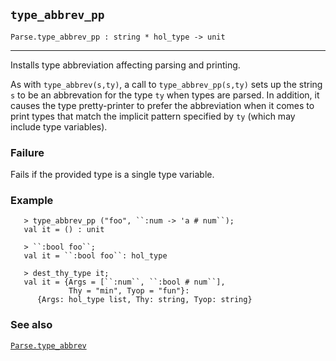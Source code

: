 ## `type_abbrev_pp`

``` hol4
Parse.type_abbrev_pp : string * hol_type -> unit
```

------------------------------------------------------------------------

Installs type abbreviation affecting parsing and printing.

As with `type_abbrev(s,ty)`, a call to `type_abbrev_pp(s,ty)` sets up
the string `s` to be an abbrevation for the type `ty` when types are
parsed. In addition, it causes the type pretty-printer to prefer the
abbreviation when it comes to print types that match the implicit
pattern specified by `ty` (which may include type variables).

### Failure

Fails if the provided type is a single type variable.

### Example

``` hol4
   > type_abbrev_pp ("foo", ``:num -> 'a # num``);
   val it = () : unit

   > ``:bool foo``;
   val it = ``:bool foo``: hol_type

   > dest_thy_type it;
   val it = {Args = [``:num``, ``:bool # num``],
             Thy = "min", Tyop = "fun"}:
      {Args: hol_type list, Thy: string, Tyop: string}
```

### See also

[`Parse.type_abbrev`](#Parse.type_abbrev)
